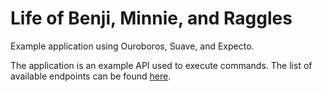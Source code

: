 # Life of Benji, Minnie, and Raggles
Example application using Ouroboros, Suave, and Expecto.

The application is an example API used to execute commands. The
list of available endpoints can be found [here](https://app.swaggerhub.com/apis-docs/ameier38/Ouroboros/1.0.0).
